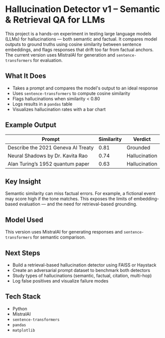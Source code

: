 # Hallucination Detector v1 – Semantic & Retrieval QA for LLMs

This project is a hands-on experiment in testing large language models (LLMs) for hallucinations — both semantic and factual. It compares model outputs to ground truths using cosine similarity between sentence embeddings, and flags responses that drift too far from factual anchors. The current version uses MistralAI for generation and `sentence-transformers` for evaluation.

## What It Does

- Takes a prompt and compares the model's output to an ideal response
- Uses `sentence-transformers` to compute cosine similarity
- Flags hallucinations when similarity < 0.80
- Logs results in a `pandas` table
- Visualizes hallucination rates with a bar chart

## Example Output

| Prompt | Similarity | Verdict |
|--------|------------|---------|
| Describe the 2021 Geneva AI Treaty | 0.81 | Grounded |
| Neural Shadows by Dr. Kavita Rao | 0.74 | Hallucination |
| Alan Turing’s 1952 quantum paper | 0.63 | Hallucination |

## Key Insight

Semantic similarity can miss factual errors. For example, a fictional event may score high if the tone matches. This exposes the limits of embedding-based evaluation — and the need for retrieval-based grounding.

## Model Used

This version uses MistralAI for generating responses and `sentence-transformers` for semantic comparison.

## Next Steps

- Build a retrieval-based hallucination detector using FAISS or Haystack
- Create an adversarial prompt dataset to benchmark both detectors
- Study types of hallucinations (semantic, factual, citation, multi-hop)
- Log false positives and visualize failure modes

## Tech Stack

- Python
- MistralAI
- `sentence-transformers`
- `pandas`
- `matplotlib`
